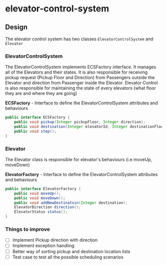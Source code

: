 # elevator-control-system

## Design
The elevator control system has two classes `ElevatorControlSystem` and `Elevator`

### ElevatorControlSystem

The ElevatorControlSystem implements ECSFactory interface. It manages all of the Elevators and their states. It is also responsible for receiving pickup request (Pickup Floor and Direction) from Passengers outside the Elevator and direction from Passenger inside the Elevator. 
Elevator Control is also responsible for maintaining the state of every elevators (what floor they are and where they are going)

__ECSFactory__ - Interface to define the ElevatorControlSystem attributes and behaviours
```java
public interface ECSFactory {
	public void pickup(Integer pickupFloor, Integer direction);
	public void destination(Integer elevatorId, Integer destinationFloor);
	public void step();
}
```
### Elevator
The Elevator class is responsible for elevator's behaviours (i.e moveUp, moveDown)

__ElevatorFactory__ - Interface to define the ElevatorControlSystem attributes and behaviours
```java
public interface ElevatorFactory {
	public void moveUp();
	public void moveDown();
	public void addNewDestinatoin(Integer destination);
	ElevatorDirection direction();
	ElevatorStatus status();
}
```
### Things to improve
- [ ] Implement Pickup direction with direction
- [ ] Implement exception handling
- [ ] Better way of sorting pickup and destination location lists
- [ ] Test case to test all the possible scheduling scenarios
